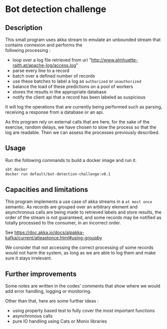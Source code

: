 # Bot detection challenge
## Description

This small program uses akka stream to emulate an unbounded stream that contains connexion and performs the  
following processing :
- loop over a log file retrieved from uri "http://www.almhuette-raith.at/apache-log/access.log"
- parse every line to a record
- batch over a defined number of records
- use these batches to label a log as `authorized` or `unauthorized`
- balance the load of these predictions on a pool of workers
- stores the results in the appropriate database
- notify the client api that a record has been labeled as suspicious

It will log the operations that are currently being performed such as parsing, receiving a response from
a database or an api.

As this program rely on external calls that are here, for the sake of the exercise, random delays, we have
chosen to slow the process so that the log are readable. Then we can assess the processes previously described.

## Usage
Run the following commands to build a docker image and run it.
~~~bash
sbt docker
docker run default/bot-detection-challenge:v0.1
~~~

## Capacities and limitations
This program implements a use case of akka streams in a `at most once` semantic. As records are grouped
over an arbitrary element and asynchronous calls are being made to retrieved labels and store results,
the order of the stream is not guaranteed, and some records may be notified as totally processed to the consumer, in
an incorrect order.

See https://doc.akka.io/docs/alpakka-kafka/current/atleastonce.html#using-groupby

We consider that not accessing the correct processing of some records would not harm the system, as long 
as we are able to log them and make sure it stays irrelevant.

## Further improvements
Some notes are written in the codes' comments that show where we would add error handling, logging or monitoring.

Other than that, here are some further ideas :
- using property based test to fully cover the most important functions
- asynchronous calls
- pure IO handling using Cats or Monix libraries
